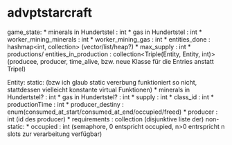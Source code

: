 # advptstarcraft
game_state:
    *  minerals in Hundertstel : int
    *  gas in Hundertstel : int
    *  worker\_mining_minerals : int
    *  worker\_mining_gas : int
    *  entities_done : hashmap<int, collection<Entity>> (vector/list/heap?)
    *  max_supply : int
    *  productions/ entities\_in\_production : collection<Triple(Entity, Entity, int)> (producee, producer, time\_alive, bzw. neue Klasse für die Entries anstatt Tripel)
    
Entity:
    static: (bzw ich glaub static vererbung funktioniert so nicht, stattdessen vielleicht konstante virtual Funktionen)
    *  minerals in Hundertstel? : int
    *  gas in Hundertstel? : int
    *  supply : int
    *  class_id : int
    *  productionTime : int
    *  producer\_destiny : enum(consumed\_at\_start/consumed\_at\_end/occupied/freed)
    *  producer : int (id des producer)
    *  requirements : collection<int> (disjunktive liste der)
    non-static:
    *  occupied : int (semaphore, 0 entspricht occupied, n>0 entrspricht n slots zur verarbeitung verfügbar)
    

